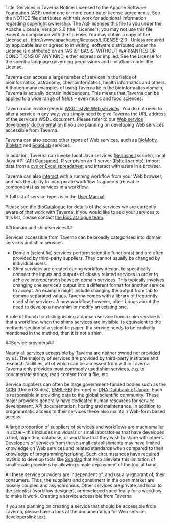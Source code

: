Title:     Services in Taverna
Notice:    Licensed to the Apache Software Foundation (ASF) under one
           or more contributor license agreements.  See the NOTICE file
           distributed with this work for additional information
           regarding copyright ownership.  The ASF licenses this file
           to you under the Apache License, Version 2.0 (the
           "License"); you may not use this file except in compliance
           with the License.  You may obtain a copy of the License at
           .
             http://www.apache.org/licenses/LICENSE-2.0
           .
           Unless required by applicable law or agreed to in writing,
           software distributed under the License is distributed on an
           "AS IS" BASIS, WITHOUT WARRANTIES OR CONDITIONS OF ANY
           KIND, either express or implied.  See the License for the
           specific language governing permissions and limitations
           under the License.

Taverna can access a large number of services in the fields of bioinformatics, astronomy, chemoinformatics, 
   health informatics and others. Although many examples of using Taverna lie in the bioinformatics domain, 
   Taverna is actually domain independent. 
This means that Taverna can be applied to a wide range of fields – even music and food sciences.

Taverna can invoke generic [WSDL-style Web services][1]. 
You do not need to alter a service in any way; 
you simply need to give Taverna the URL address of the service’s WSDL document. 
Please refer to our [Web service developers’ documentation][2] if you are planning on developing Web services 
   accessible from Taverna.

Taverna can also access other types of Web services, such as [BioMoby][3], [BioMart][4] and [SoapLab][5] 
   services.

In addition, Taverna can invoke local Java services ([Beanshell][6] scripts), local Java API ([API Consumer][7]), 
   R scripts on an R server ([Rshell][8] scripts), import data from a [cvs or Excel spreadsheet][9] and interact 
   with users in a browser.

Taverna can also [interact][10] with a running workflow from your Web browser, 
   and has the ability to incorporate workflow fragments (reusable [components][11]) as services in a workflow.

A full list of service types is in the [User Manual][12].

Please see the [BioCatalogue][13] for details of the services we are currently aware of that work with Taverna. 
If you would like to add your services to this list, please contact [the BioCatalogue team][14].

##Domain and shim services##

Services accessible from Taverna can be broadly categorised into domain services and shim services.

 -  Domain (scientific) services perform scientific function(s) and are often provided by third-party suppliers.
       They cannot usually be changed by individual users.
 -  Shim services are created during workflow design, 
       to specifically connect the inputs and outputs of closely related services in order to achieve 
       interoperation between domain services. 
    This typically involves changing one service’s output into a different format for another service to accept. An example might include changing the output from tab to comma separated values. Taverna comes with a library of frequently used shim services. A new workflow, however, often brings about the need to develop a new shim or modify an existing one.

A rule of thumb for distinguishing a domain service from a shim service is that a workflow, 
    when the shims services are invisible, is equivalent to the methods section of a scientific paper. 
If a service needs to be explicitly mentioned in the method, then it is not a shim.

##Service providers##

Nearly all services accessible by Taverna are neither owned nor provided by us. 
The majority of services are provided by third-party institutes and research facilities, 
   all of which can be accessed from within Taverna. 
Taverna only provides most commonly used shim services, e.g. to concatenate strings, read content from a file, 
   etc.

Service suppliers can often be large government-funded bodies such as the [NCBI][15] (United States), 
   [EMBL-EBI][16] (Europe) or [DNA Databank of Japan][17]. 
Each is responsible in providing data to the global scientific community. 
These major providers generally have dedicated human resources for service development, API documentation, 
   hosting and maintenance. 
In addition to programmatic access to their services these also maintain Web-form based access.

A large proportion of suppliers of services and workflows are much smaller in scale – 
   this includes individuals or small laboratories that have developed a tool, algorithm, database, 
   or workflow that they wish to share with others. 
Developers of services from these small establishments may have limited knowledge on Web services and 
   related standards when compared to their knowledge of programming/scripting. 
Such circumstances have required myGrid to develop tools like [Soaplab][18] that help alleviate this limitation 
   of small-scale providers by allowing simple deployment of the tool at hand.

All these service providers are independent of, and usually ignorant of, their consumers. 
Thus, the suppliers and consumers in the open market are loosely coupled and asynchronous. 
Other services are private and local to the scientist (workflow designer), 
   or developed specifically for a workflow to make it work.
Creating a service accessible from Taverna

If you are planning on creating a service that should be accessible from Taverna, 
   please have a look at the documentation for Web service developers[link text][19].


  [1]: /documentation/glossary#wsdl
  [2]: /developers/web-service-developers
  [3]: /documentation/glossary#biomoby
  [4]: /documentation/glossary#biomart
  [5]: /documentation/glossary#soaplab
  [6]: /documentation/glossary#beanshell
  [7]: /documentation/glossary#api_consumer
  [8]: /documentation/glossary#rshell
  [9]: /documentation/glossary#spreadsheet_import
  [10]: http://dev.mygrid.org.uk/wiki/display/taverna/Interaction+service
  [11]: http://dev.mygrid.org.uk/wiki/display/taverna/Component+services
  [12]: http://dev.mygrid.org.uk/wiki/display/taverna/Service+types
  [13]: http://biocatalogue.org/
  [14]: http://www.biocatalogue.org/contact
  [15]: http://www.ncbi.nlm.nih.gov/
  [16]: http://www.ebi.ac.uk/
  [17]: http://www.ddbj.nig.ac.jp/
  [18]: http://www.ebi.ac.uk/soaplab/
  [19]: /developers/web-service-developers